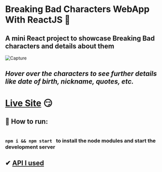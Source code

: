 # Breaking Bad Characters WebApp With ReactJS 🧪

## A mini React project to showcase Breaking Bad characters and details about them 

![Capture](https://user-images.githubusercontent.com/55017730/102918075-4eadaa80-44ac-11eb-99ad-ccfb1ed3f3df.PNG)

## *Hover over the characters to see further details like date of birth, nickname, quotes, etc.*

# [Live Site](https://brba-showcase.netlify.app/) 😏
## 🧤 How to run:

 ### <code> npm i && npm start </code> to install the node modules and start the development server

##  ✔ [API I used](https://breakingbadapi.com/documentation)

